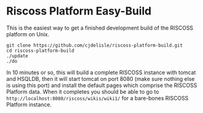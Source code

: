 # Riscoss Platform Easy-Build

This is the easiest way to get a finished development build of the RISCOSS platform on Unix.

    git clone https://github.com/cjdelisle/riscoss-platform-build.git
    cd riscoss-platform-build
    ./update
    ./do

In 10 minutes or so, this will build a complete RISCOSS instance with tomcat and HSQLDB,
then it will start tomcat on port 8080 (make sure nothing else is using this port) and
install the default pages which comprise the RISCOSS Platform data. When it completes
you should be able to go to `http://localhost:8080/riscoss/wikis/wiki1/` for a bare-bones
RISCOSS Platform instance.
